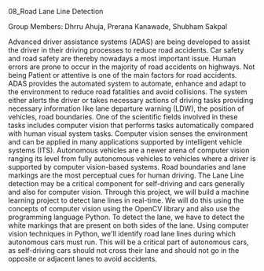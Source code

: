 08_Road Lane Line Detection

Group Members: Dhrru Ahuja, Prerana Kanawade, Shubham Sakpal

Advanced driver assistance systems (ADAS) are being developed to assist the driver in their driving processes to reduce road accidents.
Car safety and road safety are thereby nowadays a most important issue. Human errors are prone to occur in the majority of road accidents on highways.
Not being Patient or attentive is one of the main factors for road accidents. ADAS provides the automated system to automate, enhance and adapt to the environment to reduce road fatalities and avoid collisions.
The system either alerts the driver or takes necessary actions of driving tasks providing necessary information like lane departure warning (LDW), the position of vehicles, road boundaries.
One of the scientific fields involved in these tasks includes computer vision that performs tasks automatically compared with human visual system tasks. Computer vision senses the environment and can be applied in many applications supported by intelligent vehicle systems (ITS).
Autonomous vehicles are a newer arena of computer vision ranging its level from fully autonomous vehicles to vehicles where a driver is supported by computer vision-based systems. Road boundaries and lane markings are the most perceptual cues for human driving.
The Lane Line detection may be a critical component for self-driving and cars generally and also for computer vision. Through this project, we will build a machine learning project to detect lane lines in real-time. We will do this using the concepts of computer vision using the OpenCV library and also use the programming language Python.
To detect the lane, we have to detect the white markings that are present on both sides of the lane. Using computer vision techniques in Python, we'll identify road lane lines during which autonomous cars must run.
This will be a critical part of autonomous cars, as self-driving cars should not cross their lane and should not go in the opposite or adjacent lanes to avoid accidents.

